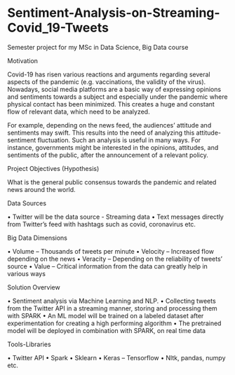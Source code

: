 # Sentiment-Analysis-on-Streaming-Covid_19-Tweets
Semester project for my MSc in Data Science, Big Data course


Motivation

Covid-19 has risen various reactions and arguments regarding several aspects of the pandemic
(e.g. vaccinations, the validity of the virus). Nowadays, social media platforms are a basic way of
expressing opinions and sentiments towards a subject and especially under the pandemic where
physical contact has been minimized. This creates a huge and constant flow of relevant data,
which need to be analyzed.

For example, depending on the news feed, the audiences’ attitude and sentiments may swift.
This results into the need of analyzing this attitude-sentiment fluctuation. Such an analysis is useful
in many ways. For instance, governments might be interested in the opinions, attitudes, and
sentiments of the public, after the announcement of a relevant policy.

Project Objectives (Hypothesis)

What is the general public consensus towards the pandemic and related news around the world.

Data Sources

• Twitter will be the data source - Streaming data
• Text messages directly from Twitter’s feed with hashtags such as covid, coronavirus etc.

Big Data Dimensions

• Volume – Thousands of tweets per minute
• Velocity – Increased flow depending on the news
• Veracity – Depending on the reliability of tweets’ source
• Value – Critical information from the data can greatly help in various ways

Solution Overview

• Sentiment analysis via Machine Learning and NLP.
• Collecting tweets from the Twitter API in a streaming manner, storing and processing them
with SPARK
• An ML model will be trained on a labeled dataset after experimentation for creating a high
performing algorithm
• The pretrained model will be deployed in combination with SPARK, on real time data

Tools-Libraries

• Twitter API
• Spark
• Sklearn
• Keras – Tensorflow
• Nltk, pandas, numpy etc.
